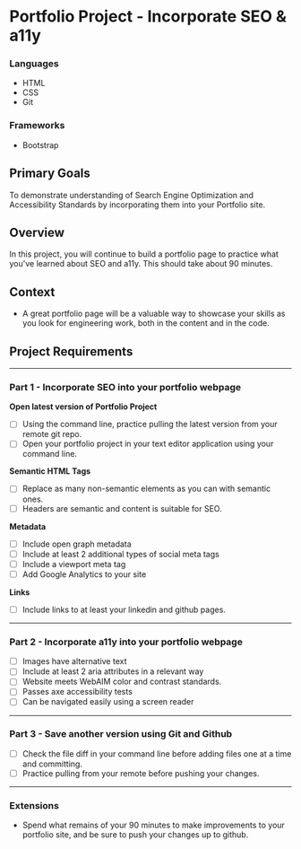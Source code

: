 # Portfolio Project - Incorporate SEO & a11y

### Languages
- HTML
- CSS
- Git

### Frameworks
- Bootstrap

## Primary Goals
To demonstrate understanding of Search Engine Optimization and Accessibility Standards by incorporating them into your Portfolio site.

## Overview
In this project, you will continue to build a portfolio page to practice what you've learned about SEO and a11y. This should take about 90 minutes.

## Context
- A great portfolio page will be a valuable way to showcase your skills as you look for engineering work, both in the content and in the code.


## Project Requirements

-----

### Part 1 - Incorporate SEO into your portfolio webpage

**Open latest version of Portfolio Project**
- [ ] Using the command line, practice pulling the latest version from your remote git repo.
- [ ] Open your portfolio project in your text editor application using your command line.

**Semantic HTML Tags**  
- [ ] Replace as many non-semantic elements as you can with semantic ones.
- [ ] Headers are semantic and content is suitable for SEO.

**Metadata**  
- [ ] Include open graph metadata
- [ ] Include at least 2 additional types of social meta tags
- [ ] Include a viewport meta tag
- [ ] Add Google Analytics to your site

**Links**  
- [ ] Include links to at least your linkedin and github pages.

-----

### Part 2 - Incorporate a11y into your portfolio webpage
- [ ] Images have alternative text
- [ ] Include at least 2 aria attributes in a relevant way
- [ ] Website meets WebAIM color and contrast standards.
- [ ] Passes axe accessibility tests
- [ ] Can be navigated easily using a screen reader

-----

### Part 3 - Save another version using Git and Github
- [ ] Check the file diff in your command line before adding files one at a time and committing.
- [ ] Practice pulling from your remote before pushing your changes.

-----

### Extensions
- Spend what remains of your 90 minutes to make improvements to your portfolio site, and be sure to push your changes up to github.
